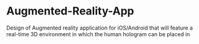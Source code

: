 # Augmented-Reality-App
Design of Augmented reality application for iOS/Android that will feature a real-time 3D environment in which the human hologram can be placed in
